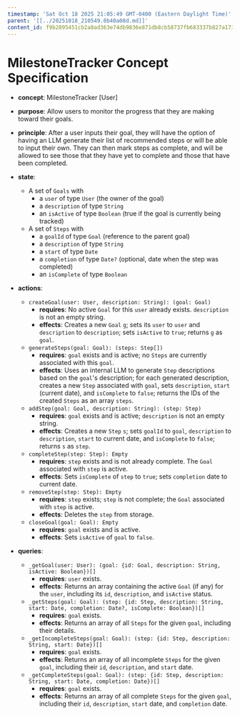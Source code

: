 ```yaml
---
timestamp: 'Sat Oct 18 2025 21:05:49 GMT-0400 (Eastern Daylight Time)'
parent: '[[../20251018_210549.0b40a08d.md]]'
content_id: f9b2895451cb2a8ad363e74db9836e871db8cb58737fb683337b827a173faa56
---
```


# MilestoneTracker Concept Specification

* **concept**: MilestoneTracker \[User]

* **purpose**: Allow users to monitor the progress that they are making toward their goals.

* **principle**: After a user inputs their goal, they will have the option of having an LLM generate their list of recommended steps or will be able to input their own. They can then mark steps as complete, and will be allowed to see those that they have yet to complete and those that have been completed.

* **state**:
  * A set of `Goals` with
    * a `user` of type `User` (the owner of the goal)
    * a `description` of type `String`
    * an `isActive` of type `Boolean` (true if the goal is currently being tracked)
  * A set of `Steps` with
    * a `goalId` of type `Goal` (reference to the parent goal)
    * a `description` of type `String`
    * a `start` of type `Date`
    * a `completion` of type `Date?` (optional, date when the step was completed)
    * an `isComplete` of type `Boolean`

* **actions**:
  * `createGoal(user: User, description: String): (goal: Goal)`
    * **requires**: No active `Goal` for this `user` already exists. `description` is not an empty string.
    * **effects**: Creates a new `Goal` `g`; sets its `user` to `user` and `description` to `description`; sets `isActive` to `true`; returns `g` as `goal`.
  * `generateSteps(goal: Goal): (steps: Step[])`
    * **requires**: `goal` exists and is active; no `Steps` are currently associated with this `goal`.
    * **effects**: Uses an internal LLM to generate `Step` descriptions based on the `goal`'s description; for each generated description, creates a new `Step` associated with `goal`, sets `description`, `start` (current date), and `isComplete` to `false`; returns the IDs of the created `Steps` as an array `steps`.
  * `addStep(goal: Goal, description: String): (step: Step)`
    * **requires**: `goal` exists and is active; `description` is not an empty string.
    * **effects**: Creates a new `Step` `s`; sets `goalId` to `goal`, `description` to `description`, `start` to current date, and `isComplete` to `false`; returns `s` as `step`.
  * `completeStep(step: Step): Empty`
    * **requires**: `step` exists and is not already complete. The `Goal` associated with `step` is active.
    * **effects**: Sets `isComplete` of `step` to `true`; sets `completion` date to current date.
  * `removeStep(step: Step): Empty`
    * **requires**: `step` exists; `step` is not complete; the `Goal` associated with `step` is active.
    * **effects**: Deletes the `step` from storage.
  * `closeGoal(goal: Goal): Empty`
    * **requires**: `goal` exists and is active.
    * **effects**: Sets `isActive` of `goal` to `false`.

* **queries**:
  * `_getGoal(user: User): (goal: {id: Goal, description: String, isActive: Boolean})[]`
    * **requires**: `user` exists.
    * **effects**: Returns an array containing the active `Goal` (if any) for the `user`, including its `id`, `description`, and `isActive` status.
  * `_getSteps(goal: Goal): (step: {id: Step, description: String, start: Date, completion: Date?, isComplete: Boolean})[]`
    * **requires**: `goal` exists.
    * **effects**: Returns an array of all `Steps` for the given `goal`, including their details.
  * `_getIncompleteSteps(goal: Goal): (step: {id: Step, description: String, start: Date})[]`
    * **requires**: `goal` exists.
    * **effects**: Returns an array of all incomplete `Steps` for the given `goal`, including their `id`, `description`, and `start` date.
  * `_getCompleteSteps(goal: Goal): (step: {id: Step, description: String, start: Date, completion: Date})[]`
    * **requires**: `goal` exists.
    * **effects**: Returns an array of all complete `Steps` for the given `goal`, including their `id`, `description`, `start` date, and `completion` date.
